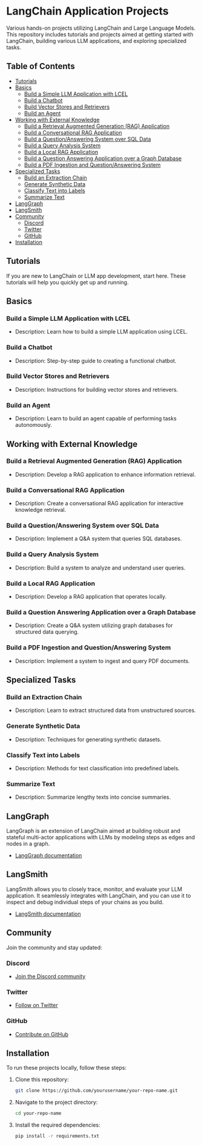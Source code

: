 # LangChain Application Projects

Various hands-on projects utilizing LangChain and Large Language Models. This repository includes tutorials and projects aimed at getting started with LangChain, building various LLM applications, and exploring specialized tasks.

## Table of Contents

- [Tutorials](#tutorials)
- [Basics](#basics)
  - [Build a Simple LLM Application with LCEL](#build-a-simple-llm-application-with-lcel)
  - [Build a Chatbot](#build-a-chatbot)
  - [Build Vector Stores and Retrievers](#build-vector-stores-and-retrievers)
  - [Build an Agent](#build-an-agent)
- [Working with External Knowledge](#working-with-external-knowledge)
  - [Build a Retrieval Augmented Generation (RAG) Application](#build-a-retrieval-augmented-generation-rag-application)
  - [Build a Conversational RAG Application](#build-a-conversational-rag-application)
  - [Build a Question/Answering System over SQL Data](#build-a-questionanswering-system-over-sql-data)
  - [Build a Query Analysis System](#build-a-query-analysis-system)
  - [Build a Local RAG Application](#build-a-local-rag-application)
  - [Build a Question Answering Application over a Graph Database](#build-a-question-answering-application-over-a-graph-database)
  - [Build a PDF Ingestion and Question/Answering System](#build-a-pdf-ingestion-and-questionanswering-system)
- [Specialized Tasks](#specialized-tasks)
  - [Build an Extraction Chain](#build-an-extraction-chain)
  - [Generate Synthetic Data](#generate-synthetic-data)
  - [Classify Text into Labels](#classify-text-into-labels)
  - [Summarize Text](#summarize-text)
- [LangGraph](#langgraph)
- [LangSmith](#langsmith)
- [Community](#community)
  - [Discord](#discord)
  - [Twitter](#twitter)
  - [GitHub](#github)
- [Installation](#installation)

## Tutorials

If you are new to LangChain or LLM app development, start here. These tutorials will help you quickly get up and running.

## Basics

### Build a Simple LLM Application with LCEL
- Description: Learn how to build a simple LLM application using LCEL.

### Build a Chatbot
- Description: Step-by-step guide to creating a functional chatbot.

### Build Vector Stores and Retrievers
- Description: Instructions for building vector stores and retrievers.

### Build an Agent
- Description: Learn to build an agent capable of performing tasks autonomously.

## Working with External Knowledge

### Build a Retrieval Augmented Generation (RAG) Application
- Description: Develop a RAG application to enhance information retrieval.

### Build a Conversational RAG Application
- Description: Create a conversational RAG application for interactive knowledge retrieval.

### Build a Question/Answering System over SQL Data
- Description: Implement a Q&A system that queries SQL databases.

### Build a Query Analysis System
- Description: Build a system to analyze and understand user queries.

### Build a Local RAG Application
- Description: Develop a RAG application that operates locally.

### Build a Question Answering Application over a Graph Database
- Description: Create a Q&A system utilizing graph databases for structured data querying.

### Build a PDF Ingestion and Question/Answering System
- Description: Implement a system to ingest and query PDF documents.

## Specialized Tasks

### Build an Extraction Chain
- Description: Learn to extract structured data from unstructured sources.

### Generate Synthetic Data
- Description: Techniques for generating synthetic datasets.

### Classify Text into Labels
- Description: Methods for text classification into predefined labels.

### Summarize Text
- Description: Summarize lengthy texts into concise summaries.

## LangGraph

LangGraph is an extension of LangChain aimed at building robust and stateful multi-actor applications with LLMs by modeling steps as edges and nodes in a graph.
- [LangGraph documentation](#link-to-langgraph-docs)

## LangSmith

LangSmith allows you to closely trace, monitor, and evaluate your LLM application. It seamlessly integrates with LangChain, and you can use it to inspect and debug individual steps of your chains as you build.
- [LangSmith documentation](#link-to-langsmith-docs)

## Community

Join the community and stay updated:

### Discord
- [Join the Discord community](#link-to-discord)

### Twitter
- [Follow on Twitter](#link-to-twitter)

### GitHub
- [Contribute on GitHub](#link-to-github)

## Installation

To run these projects locally, follow these steps:

1. Clone this repository:
   ```sh
   git clone https://github.com/yourusername/your-repo-name.git
   ```
2. Navigate to the project directory:
   ```sh
   cd your-repo-name
   ```
3. Install the required dependencies:
   ```sh
   pip install -r requirements.txt
   ```


